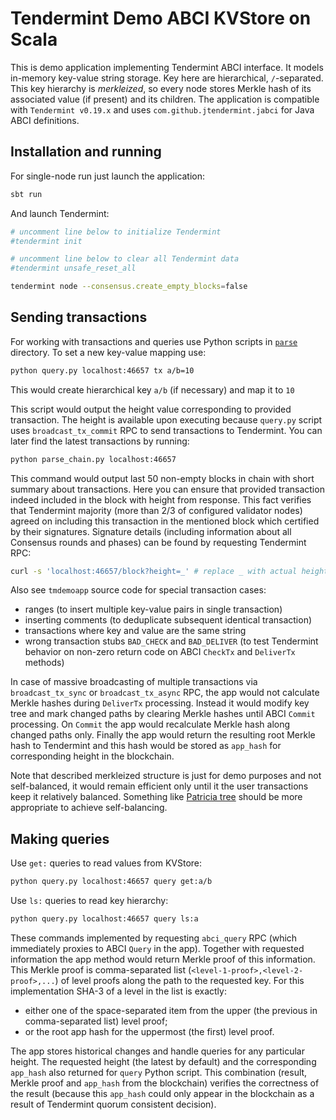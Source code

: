 # Tendermint Demo ABCI KVStore on Scala
This is demo application implementing Tendermint ABCI interface. It models in-memory key-value string storage. Key here are hierarchical, `/`-separated. This key hierarchy is *merkleized*, so every node stores Merkle hash of its associated value (if present) and its children.
The application is compatible with `Tendermint v0.19.x` and uses `com.github.jtendermint.jabci` for Java ABCI definitions.

## Installation and running
For single-node run just launch the application:
```bash
sbt run
```
And launch Tendermint:
```bash
# uncomment line below to initialize Tendermint
#tendermint init

# uncomment line below to clear all Tendermint data
#tendermint unsafe_reset_all

tendermint node --consensus.create_empty_blocks=false
```

## Sending transactions
For working with transactions and queries use Python scripts in [`parse`](https://github.com/fluencelabs/tendermint_research/tree/master/parse) directory.
To set a new key-value mapping use:
```bash
python query.py localhost:46657 tx a/b=10
```
This would create hierarchical key `a/b` (if necessary) and map it to `10`

This script would output the height value corresponding to provided transaction. The height is available upon executing because `query.py` script uses `broadcast_tx_commit` RPC to send transactions to Tendermint. You can later find the latest transactions by running:
```bash
python parse_chain.py localhost:46657
```
This command would output last 50 non-empty blocks in chain with short summary about transactions. Here you can ensure that provided transaction indeed included in the block with height from response. This fact verifies that Tendermint majority (more than 2/3 of configured validator nodes) agreed on including this transaction in the mentioned block which certified by their signatures. Signature details (including information about all Consensus rounds and phases) can be found by requesting Tendermint RPC:
```bash
curl -s 'localhost:46657/block?height=_' # replace _ with actual height number
```
Also see `tmdemoapp` source code for special transaction cases:
* ranges (to insert multiple key-value pairs in single transaction)
* inserting comments (to deduplicate subsequent identical transaction)
* transactions where key and value are the same string
* wrong transaction stubs `BAD_CHECK` and `BAD_DELIVER` (to test Tendermint behavior on non-zero return code on ABCI `CheckTx` and `DeliverTx` methods)

In case of massive broadcasting of multiple transactions via `broadcast_tx_sync` or `broadcast_tx_async` RPC, the app would not calculate Merkle hashes during `DeliverTx` processing. Instead it would modify key tree and mark changed paths by clearing Merkle hashes until ABCI `Commit` processing. On `Commit` the app would recalculate Merkle hash along changed paths only. Finally the app would return the resulting root Merkle hash to Tendermint and this hash would be stored as `app_hash` for corresponding height in the blockchain.

Note that described merkleized structure is just for demo purposes and not self-balanced, it would remain efficient only until it the user transactions keep it relatively balanced. Something like [Patricia tree](https://github.com/ethereum/wiki/wiki/Patricia-Tree) should be more appropriate to achieve self-balancing.

## Making queries
Use `get:` queries to read values from KVStore:
```bash
python query.py localhost:46657 query get:a/b
```
Use `ls:` queries to read key hierarchy:
```bash
python query.py localhost:46657 query ls:a
```
These commands implemented by requesting `abci_query` RPC (which immediately proxies to ABCI `Query` in the app). Together with requested information the app method would return Merkle proof of this information. This Merkle proof is comma-separated list (`<level-1-proof>,<level-2-proof>,...`) of level proofs along the path to the requested key. For this implementation SHA-3 of a level in the list is exactly:
* either one of the space-separated item from the upper (the previous in comma-separated list) level proof;
* or the root app hash for the uppermost (the first) level proof.

The app stores historical changes and handle queries for any particular height. The requested height (the latest by default) and the corresponding `app_hash` also returned for `query` Python script. This combination (result, Merkle proof and `app_hash` from the blockchain) verifies the correctness of the result (because this `app_hash` could only appear in the blockchain as a result of Tendermint quorum consistent decision).